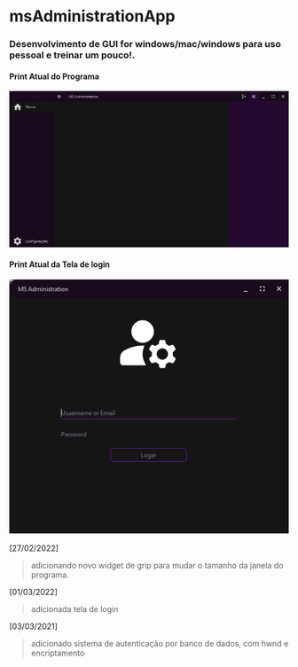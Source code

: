 # msAdministrationApp

### Desenvolvimento de **GUI** for windows/mac/windows para uso pessoal e treinar um pouco!.

#### Print Atual do Programa
![programa](/assets/imgs/screenshot.png)

#### Print Atual da Tela de login
![login](/assets/imgs/login.png)

[27/02/2022]
> adicionando novo widget de grip para mudar o tamanho da janela do programa.

[01/03/2022]
> adicionada tela de login

[03/03/2021]
> adicionado sistema de autenticação por banco de dados, com hwnd e encriptamento

